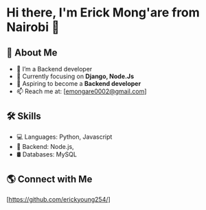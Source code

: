 # Hi there, I'm Erick Mong'are  from Nairobi 👋

## 🚀 About Me
- 🔭 I’m a Backend developer
- 🌱 Currently focusing on **Django, Node.Js**
- 🎯 Aspiring to become a **Backend developer**
- 📫 Reach me at: [emongare0002@gmail.com]

## 🛠 Skills
- 💻 Languages: Python, Javascript
- 🔧 Backend: Node.js,
- 🛢️ Databases: MySQL


## 🌎 Connect with Me
[https://github.com/erickyoung254/]
